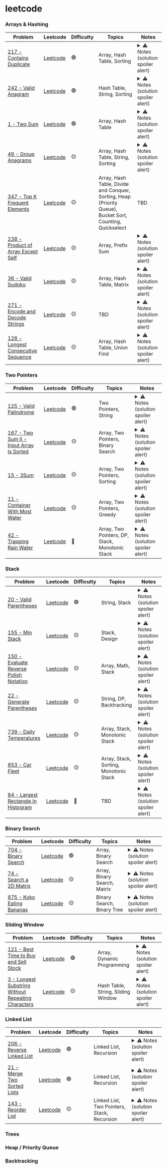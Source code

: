 # leetcode


### Arrays & Hashing

| Problem | Leetcode | Difficulty | Topics | Notes | 
|---|---|---|---|---|
| [217 - Contains Duplicate](/solutions/Problems/Easy/217_Contains_Duplicate.swift) | [Leetcode](https://leetcode.com/problems/contains-duplicate/) | 🟢 | Array, Hash Table, Sorting | <details><summary>⚠️ Notes (solution spoiler alert)</summary>Use dictionary (hashmap) to check for duplicates</details> |
| [242 - Valid Anagram](/solutions/Problems/Easy/242_Valid_Anagram.swift) | [Leetcode](https://leetcode.com/problems/valid-anagram/) | 🟢 | Hash Table, String, Sorting | <details><summary>⚠️ Notes (solution spoiler alert)</summary>Two dictionaries (hashmaps), `char:count` and then compare two hashmaps</details> |
| [1 - Two Sum](/solutions/Problems/Easy/1_TwoSum.swift) | [Leetcode](https://leetcode.com/problems/two-sum/) | 🟢 | Array, Hash Table | <details><summary>⚠️ Notes (solution spoiler alert)</summary>TBD</details> |
| [49 - Group Anagrams](/solutions/Problems/Medium/49_Group_Anagrams.swift) | [Leetcode](https://leetcode.com/problems/group-anagrams/) | 🟡 | Array, Hash Table, String, Sorting | <details><summary>⚠️ Notes (solution spoiler alert)</summary>Use dictionary (hashmap) with sorted letters of a word (key) and array of anagrams (value)</details> |
| [347 - Top K Frequent Elements](/solutions/Problems/Medium/347_Top_K_Frequent_Elements.swift) | [Leetcode](https://leetcode.com/problems/top-k-frequent-elements) | 🟡 | Array, Hash Table, Divide and Conquer, Sorting, Heap (Priority Queue), Bucket Sort, Counting, Quickselect | TBD |
| [238 - Product of Array Except Self](/solutions/Problems/Medium/238_Product_of_Array_Except_Self.swift) | [Leetcode](https://leetcode.com/problems/product-of-array-except-self) | 🟡 | Array, Prefix Sum | <details><summary>⚠️ Notes (solution spoiler alert)</summary>Tricky to understand the principle. Make two passes to compute products: first in-order, second in-reverse.</details> |
| [36 - Valid Sudoku](/solutions/Problems/Medium/36_Valid_Sudoku.swift) | [Leetcode](https://leetcode.com/problems/valid-sudoku) | 🟡 | Array, Hash Table, Matrix | <details><summary>⚠️ Notes (solution spoiler alert)</summary>Use 3 hashmaps (dictionaries): rows, columns and subsets (3x3, use 'row / 3', 'column / 3' as a key). Check for duplicates in sets</details> |
| [271 - Encode and Decode Strings](/solutions/Problems/Medium/271_Encode_and_Decode_Strings.swift) | [Leetcode](https://leetcode.com/problems/encode-and-decode-strings) | 🟡 | TBD | <details><summary>⚠️ Notes (solution spoiler alert)</summary>Separator is a word length + a sign (e.g., `5,3#hellohey`). Loop through the counts, not through each character and append words calculating start/end indexes.</details> |
| [128 - Longest Consecutive Sequence](/solutions/Problems/Medium/128_Longest_Consecutive_Sequence.swift) | [Leetcode](https://leetcode.com/problems/longest-consecutive-sequence) | 🟡 | Array, Hash Table, Union Find | <details><summary>⚠️ Notes (solution spoiler alert)</summary>Loop and find out if the num is a start of a sequence (`nums[i] - 1` tells that it's a lowest value of a sequence). Then calculate the length of the sequence using `while` and find the longest sequence.</details> |

### Two Pointers

| Problem | Leetcode | Difficulty | Topics | Notes | 
|---|---|---|---|---|
| [125 - Valid Palindrome](/solutions/Problems/Easy/125_Valid_Palindrome.swift) | [Leetcode](https://leetcode.com/problems/valid-palindrome) | 🟢 | Two Pointers, String | <details><summary>⚠️ Notes (solution spoiler alert)</summary>Left and right pointer. Compare left/right chars (lowercased) in `while`. Increase left or decrease right pointer unless there's a letter/number (ascii) char found to compare.</details> |
| [167 - Two Sum II - Input Array Is Sorted](/solutions/Problems/Medium/167_Two_Sum_II_Input_Array_Is_Sorted.swift) | [Leetcode](https://leetcode.com/problems/two-sum-ii-input-array-is-sorted) | 🟡 | Array, Two Pointers, Binary Search | <details><summary>⚠️ Notes (solution spoiler alert)</summary>In `while` calculate the sum (left and right pointers). If `sum > target`, decrease right pointer. If `sum < target`, increase left pointer. If `sum == target`, return.</details> |
| [15 - 3Sum](/solutions/Problems/Medium/15_3Sum.swift) | [Leetcode](https://leetcode.com/problems/3sum) | 🟡 | Array, Two Pointers, Sorting | <details><summary>⚠️ Notes (solution spoiler alert)</summary>Similar to the "2 Sum" approach. Sort the array first. Skip dups while iterating. Then apply "2 Sum" method, for each num and update left pointer (while no dup value found).</details> |
| [11 - Container With Most Water](/solutions/Problems/Medium/11_Container_With_Most_Water.swift) | [Leetcode](https://leetcode.com/problems/container-with-most-water) | 🟡 | Array, Two Pointers, Greedy | <details><summary>⚠️ Notes (solution spoiler alert)</summary>The left p is the start, and the right p is the end of the array. Calculate the max area `((r - l) * min(h[l], h[r]))` and update the left or right pointer depending on whether `h[l]` is `<` or `>` than `h[r]`.</details> |
| [42 - Trapping Rain Water](/solutions/Problems/Hard/42_Trapping_Rain_Water.swift) | [Leetcode](https://leetcode.com/problems/trapping-rain-water) | 🔴 | Array, Two Pointers, DP, Stack, Monotonic Stack | <details><summary>⚠️ Notes (solution spoiler alert)</summary>TBD</details> |

### Stack

| Problem | Leetcode | Difficulty | Topics | Notes | 
|---|---|---|---|---|
| [20 - Valid Parentheses](/solutions/Problems/Easy/20_Valid_Parentheses.swift) | [Leetcode](https://leetcode.com/problems/valid-parentheses) | 🟢 | String, Stack | <details><summary>⚠️ Notes (solution spoiler alert)</summary>Use simple stack structure (`Character`). Declare `Char:Char` hashmap `[")": "(", "}": "{", "]": "["]`. Go through the string and check if char is an open bracket (if so, push). If not, check if top char is an open bracket for char (if yes, then pop; if not, then return false).</details> |
| [155 - Min Stack](/solutions/Problems/Medium/155_Min_Stack.swift) | [Leetcode](https://leetcode.com/problems/min-stack) | 🟡 | Stack, Design | <details><summary>⚠️ Notes (solution spoiler alert)</summary>Store two arrays (one for numbers, another for min values). `push` - append value to `stack` & append `minStack` value (`min(val, minStack.last ?? val)`). `pop` should pop from both. `top` - return last from `stack`, `getMin` - last from `minStack`.</details> |
| [150 - Evaluate Reverse Polish Notation](/solutions/Problems/Medium/150_Evaluate_Reverse_Polish_Notation.swift) | [Leetcode](https://leetcode.com/problems/evaluate-reverse-polish-notation/) | 🟡 | Array, Math, Stack | <details><summary>⚠️ Notes (solution spoiler alert)</summary>Iterate through the strings and use switch. In case of an operator, pop 2 values, calcuate the expression (mind the order) and push to the stack. In case of a number (default case), just push it to the stack. Return top value.</details> |
| [22 - Generate Parentheses](/solutions/Problems/Medium/22_Generate_Parentheses.swift) | [Leetcode](https://leetcode.com/problems/generate-parentheses/) | 🟡 | String, DP, Backtracking | <details><summary>⚠️ Notes (solution spoiler alert)</summary>Implement a backtracking function and call it recursively. Pass `n`, `openN`, `closedN`, `char stack` and `res array`. In it, check for the valid result first (`n == openN == closedN`), `join` stack, append to res and return. `Push` open paranthesis if `open < n`, backtrack (`openN + 1`) and `pop`. `Push` close paranthesis if `closedN < openN`, backtrack (`closedN +1`) and `pop`.</details> |
| [739 - Daily Temperatures](/solutions/Problems/Medium/739_Daily_Temperatures.swift) | [Leetcode](https://leetcode.com/problems/daily-temperatures/description/) | 🟡 | Array, Stack, Monotonic Stack | <details><summary>⚠️ Notes (solution spoiler alert)</summary>TBD to deep dive</details> |
| [853 - Car Fleet](/solutions/Problems/Medium/853_Car_Fleet.swift) | [Leetcode](https://leetcode.com/problems/car-fleet/) | 🟡 | Array, Stack, Sorting, Monotonic Stack | <details><summary>⚠️ Notes (solution spoiler alert)</summary>Notes</details> |
| [84 - Largest Rectangle In Histogram](/solutions/Problems/Hard/84_Largest_Rectangle_In_Histogram.swift) | [Leetcode](https://leetcode.com/problems/largest-rectangle-in-histogram/) | 🔴 | TBD | <details><summary>⚠️ Notes (solution spoiler alert)</summary>TBD</details> |

### Binary Search

| Problem | Leetcode | Difficulty | Topics | Notes | 
|---|---|---|---|---|
| [704 - Binary Search](/solutions/Problems/Easy/704_Binary_Search.swift) | [Leetcode](https://leetcode.com/problems/binary-search) | 🟢 | Array, Binary Search | <details><summary>⚠️ Notes (solution spoiler alert)</summary>TBD</details> |
| [74 - Search a 2D Matrix](/solutions/Problems/Medium/74_Search_2D_Matrix.swift) | [Leetcode](https://leetcode.com/problems/search-a-2d-matrix) | 🟡 | Array, Binary Search, Matrix | <details><summary>⚠️ Notes (solution spoiler alert)</summary>TBD</details> |
| [875 - Koko Eating Bananas](/solutions/Problems/Medium/875_Koko_Eating_Bananas.swift) | [Leetcode](https://leetcode.com/problems/koko-eating-bananas) | 🟡 | Binary Search, Binary Tree | <details><summary>⚠️ Notes (solution spoiler alert)</summary>TBD</details> |

### Sliding Window

| Problem | Leetcode | Difficulty | Topics | Notes | 
|---|---|---|---|---|
| [121 - Best Time to Buy and Sell Stock](/solutions/Problems/Easy/121_Best_Time_to_Buy_and_Sell_Stock.swift) | [Leetcode](https://leetcode.com/problems/best-time-to-buy-and-sell-stock/) | 🟢 | Array, Dynamic Programming | <details><summary>⚠️ Notes (solution spoiler alert)</summary>TBD</details> |
| [3 - Longest Substring Without Repeating Characters](/solutions/Problems/Medium/3_Longest_Substring_Without_Repeating_Characters.swift) | [Leetcode](https://leetcode.com/problems/longest-substring-without-repeating-characters) | 🟡 | Hash Table, String, Sliding Window | <details><summary>⚠️ Notes (solution spoiler alert)</summary>TBD</details> |

### Linked List

| Problem | Leetcode | Difficulty | Topics | Notes | 
|---|---|---|---|---|
| [206 - Reverse Linked List](/solutions/Problems/Easy/206_Reverse_Linked_List.swift) | [Leetcode](https://leetcode.com/problems/reverse-linked-list/) | 🟢 | Linked List, Recursion | <details><summary>⚠️ Notes (solution spoiler alert)</summary>TBD</details> |
| [21 - Merge Two Sorted Lists](/solutions/Problems/Easy/21_Merge_Two_Sorted_Lists.swift) | [Leetcode](https://leetcode.com/problems/merge-two-sorted-lists/) | 🟢 | Linked List, Recursion | <details><summary>⚠️ Notes (solution spoiler alert)</summary>TBD</details> |
| [143 - Reorder List](/solutions/Problems/Medium/143_Reorder_List.swift) | [Leetcode](https://leetcode.com/problems/reorder-list/) | 🟡 | Linked List, Two Pointers, Stack, Recursion | <details><summary>⚠️ Notes (solution spoiler alert)</summary>TBD</details> |

### Trees


### Heap / Priority Queue


### Backtracking


